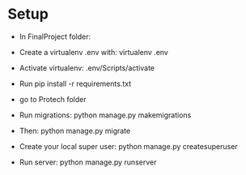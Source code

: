 # Setup

- In FinalProject folder:
- Create a virtualenv .env with: virtualenv .env

- Activate virtualenv: .env/Scripts/activate

- Run pip install -r requirements.txt

- go to Protech folder

- Run migrations: python manage.py makemigrations
- Then: python manage.py migrate

- Create your local super user: python manage.py createsuperuser

- Run server: python manage.py runserver